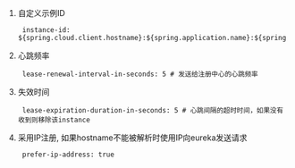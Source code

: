 
1. 自定义示例ID
   
        instance-id: ${spring.cloud.client.hostname}:${spring.application.name}:${spring.application.instance_id:${server.port}}
2. 心跳频率    
    
        lease-renewal-interval-in-seconds: 5 # 发送给注册中心的心跳频率
3. 失效时间
    
        lease-expiration-duration-in-seconds: 5 # 心跳间隔的超时时间，如果没有收到则移除该instance
4. 采用IP注册, 如果hostname不能被解析时使用IP向eureka发送请求   
    
        prefer-ip-address: true